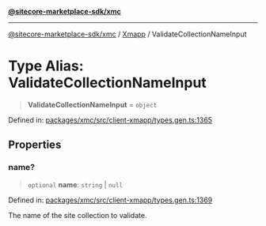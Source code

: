 [**@sitecore-marketplace-sdk/xmc**](../../../../README.md)

***

[@sitecore-marketplace-sdk/xmc](../../../../README.md) / [Xmapp](../README.md) / ValidateCollectionNameInput

# Type Alias: ValidateCollectionNameInput

> **ValidateCollectionNameInput** = `object`

Defined in: [packages/xmc/src/client-xmapp/types.gen.ts:1365](https://github.com/Sitecore/marketplace-sdk/blob/047115917e8843232ba2a4ba284b67585698b1c5/packages/xmc/src/client-xmapp/types.gen.ts#L1365)

## Properties

### name?

> `optional` **name**: `string` \| `null`

Defined in: [packages/xmc/src/client-xmapp/types.gen.ts:1369](https://github.com/Sitecore/marketplace-sdk/blob/047115917e8843232ba2a4ba284b67585698b1c5/packages/xmc/src/client-xmapp/types.gen.ts#L1369)

The name of the site collection to validate.
